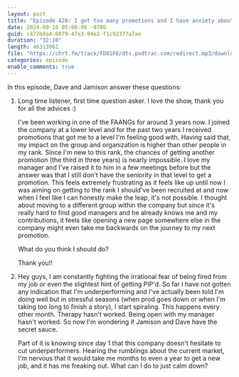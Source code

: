 ```yaml
---
layout: post
title: "Episode 426: I got too many promotions and I have anxiety about getting fired"
date: 2024-09-16 05:00:00 -0700
guid: c472b8a4-6079-47e3-94e2-f1c92377a7ae
duration: "32:10"
length: 46313961
file: "https://chrt.fm/track/FD81F6/dts.podtrac.com/redirect.mp3/download.softskills.audio/sse-426.mp3"
categories: episode
enable_comments: true
---
```


In this episode, Dave and Jamison answer these questions:

1. Long time listener, first time question asker. I love the show, thank you for all the advices :)
   
   
   I've been working in one of the FAANGs for around 3 years now. I joined the company at a lower level and for the past two years I received promotions that got me to a level I'm feeling good with.
   Having said that, my impact on the group and organization is higher than other people in my rank. Since I'm new to this rank, the chances of getting another promotion (the third in three years) is nearly impossible.
   I love my manager and I've raised it to him in a few meetings before but the answer was that I still don't have the seniority in that level to get a promotion. This feels extremely frustrating as it feels like up until now I was aiming on getting to the rank I should've been recruited at and now when I feel like I can honestly make the leap, it's not possible.
   I thought about moving to a different group within the company but since it's really hard to find good managers and he already knows me and my contributions, it feels like opening a new page somewhere else in the company might even take me backwards on the journey to my next promotion.
   
   What do you think I should do?
   
   Thank you!!

2. Hey guys, I am constantly fighting the irrational fear of being fired from my job or even the slightest hint of getting PIP'd. So far I have not gotten any indication that I'm underperforming and I've actually been told I'm doing well but in stressful seasons (when prod goes down or when I'm taking too long to finish a story), I start spiraling. This happens every other month. Therapy hasn't worked. Being open with my manager hasn't worked. So now I'm wondering if Jamison and Dave have the secret sauce.
   
   Part of it is knowing since day 1 that this company doesn't hesitate to cut underperformers. Hearing the rumblings about the current market, I'm nervous that it would take me months to even a year to get a new job, and it has me freaking out. What can I do to just calm down?
